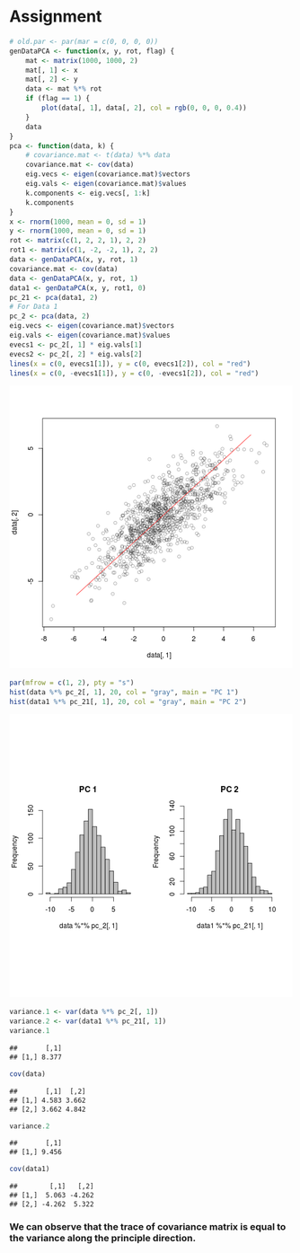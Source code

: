Assignment
========================================================


```r
# old.par <- par(mar = c(0, 0, 0, 0))
genDataPCA <- function(x, y, rot, flag) {
    mat <- matrix(1000, 1000, 2)
    mat[, 1] <- x
    mat[, 2] <- y
    data <- mat %*% rot
    if (flag == 1) {
        plot(data[, 1], data[, 2], col = rgb(0, 0, 0, 0.4))
    }
    data
}
pca <- function(data, k) {
    # covariance.mat <- t(data) %*% data
    covariance.mat <- cov(data)
    eig.vecs <- eigen(covariance.mat)$vectors
    eig.vals <- eigen(covariance.mat)$values
    k.components <- eig.vecs[, 1:k]
    k.components
}
x <- rnorm(1000, mean = 0, sd = 1)
y <- rnorm(1000, mean = 0, sd = 1)
rot <- matrix(c(1, 2, 2, 1), 2, 2)
rot1 <- matrix(c(1, -2, -2, 1), 2, 2)
data <- genDataPCA(x, y, rot, 1)
covariance.mat <- cov(data)
data <- genDataPCA(x, y, rot, 1)
data1 <- genDataPCA(x, y, rot1, 0)
pc_21 <- pca(data1, 2)
# For Data 1
pc_2 <- pca(data, 2)
eig.vecs <- eigen(covariance.mat)$vectors
eig.vals <- eigen(covariance.mat)$values
evecs1 <- pc_2[, 1] * eig.vals[1]
evecs2 <- pc_2[, 2] * eig.vals[2]
lines(x = c(0, evecs1[1]), y = c(0, evecs1[2]), col = "red")
lines(x = c(0, -evecs1[1]), y = c(0, -evecs1[2]), col = "red")
```

![plot of chunk unnamed-chunk-1](figure/unnamed-chunk-1.png) 





```r
par(mfrow = c(1, 2), pty = "s")
hist(data %*% pc_2[, 1], 20, col = "gray", main = "PC 1")
hist(data1 %*% pc_21[, 1], 20, col = "gray", main = "PC 2")
```

![plot of chunk unnamed-chunk-2](figure/unnamed-chunk-2.png) 

```r
variance.1 <- var(data %*% pc_2[, 1])
variance.2 <- var(data1 %*% pc_21[, 1])
variance.1
```

```
##       [,1]
## [1,] 8.377
```

```r
cov(data)
```

```
##       [,1]  [,2]
## [1,] 4.583 3.662
## [2,] 3.662 4.842
```

```r
variance.2
```

```
##       [,1]
## [1,] 9.456
```

```r
cov(data1)
```

```
##        [,1]   [,2]
## [1,]  5.063 -4.262
## [2,] -4.262  5.322
```


### We can observe that the trace of covariance matrix is equal to the variance along the principle direction.



